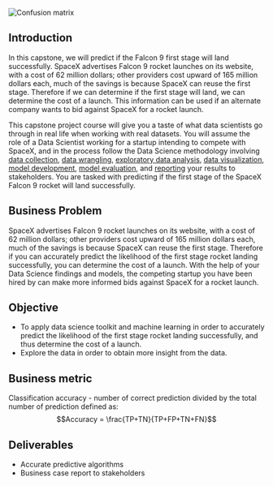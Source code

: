 ![Confusion matrix](https://github.com/rustacean-rs/IBM-Data-Science-Capstone-SpaceX/blob/main/Plots/mojf8.png)

## Introduction

In this capstone, we will predict if the Falcon 9 first stage will land successfully. SpaceX advertises Falcon 9 rocket launches on its website, with a cost of 62 million dollars; other providers cost upward of 165 million dollars each, much of the savings is because SpaceX can reuse the first stage. Therefore if we can determine if the first stage will land, we can determine the cost of a launch. This information can be used if an alternate company wants to bid against SpaceX for a rocket launch. 

This capstone project course will give you a taste of what data scientists go through in real life when working with real datasets. You will assume the role of a Data Scientist working for a startup intending to compete with SpaceX, and in the process follow the Data Science methodology involving [data collection](https://github.com/rustacean-rs/IBM-Data-Science-Capstone-SpaceX/blob/main/jupyter-labs-spacex-data-collection-api.ipynb), [data wrangling](https://github.com/rustacean-rs/IBM-Data-Science-Capstone-SpaceX/blob/main/labs-jupyter-spacex-Data%20wrangling.ipynb), [exploratory data analysis](https://github.com/rustacean-rs/IBM-Data-Science-Capstone-SpaceX/blob/main/EDA%20with%20SQL.ipynb), [data visualization](https://github.com/rustacean-rs/IBM-Data-Science-Capstone-SpaceX/blob/main/jupyter-labs-eda-dataviz.ipynb), [model development](https://github.com/rustacean-rs/IBM-Data-Science-Capstone-SpaceX/blob/main/SpaceX_Machine%20Learning%20Prediction_Part_5.ipynb), [model evaluation](https://github.com/rustacean-rs/IBM-Data-Science-Capstone-SpaceX/blob/main/SpaceX_Machine%20Learning%20Prediction_Part_5.ipynb), and [reporting](https://github.com/rustacean-rs/IBM-Data-Science-Capstone-SpaceX/blob/main/ds-capstone-presentation.pdf) your results to stakeholders. You are tasked with predicting if the first stage of the SpaceX Falcon 9 rocket will land successfully. 

## Business Problem
SpaceX advertises Falcon 9 rocket launches on its website, with a cost of 62 million dollars; other providers cost upward of 165 million dollars each, much of the savings is because SpaceX can reuse the first stage. Therefore if you can accurately predict the likelihood of the first stage rocket landing successfully, you can determine the cost of a launch. With the help of your Data Science findings and models, the competing startup you have been hired by can make more informed bids against SpaceX for a rocket launch. 

## Objective
- To apply data science toolkit and machine learning in order to accurately predict the likelihood of the first stage rocket landing successfully, and thus determine the cost of a launch.
- Explore the data in order to obtain more insight from the data.

## Business metric
Classification accuracy - number of correct prediction divided by the total number of prediction defined as:
$$Accuracy = \frac{TP+TN}{TP+FP+TN+FN}$$

## Deliverables
- Accurate predictive algorithms
- Business case report to stakeholders
